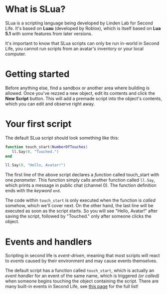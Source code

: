 # What is SLua?
SLua is a scripting language being developed by Linden Lab for Second Life. It's based on **Luau** (developed by Roblox), which is itself based on **Lua 5.1** with some features from later versions.

It's important to know that SLua scripts can only be run in-world in Second Life, you cannot run scripts from an avatar's inventory or your local computer.

# Getting started
Before anything else, find a sandbox or another area where building is allowed. Once you've rezzed a new object, edit its contents and click the **New Script** button. This will add a premade script into the object's contents, which you can edit and observe right away.

# Your first script
The default SLua script should look something like this:

```lua
function touch_start(NumberOfTouches)
   ll.Say(0, "Touched.")
end

ll.Say(0, "Hello, Avatar!")
```

The first line of the above script declares a *function* called touch_start with one *parameter*. This function simply calls another function called `ll.Say`, which prints a message in public chat (channel 0). The function definition ends with the *keyword* `end`.

The code within `touch_start` is only executed when the function is *called* somehow, which we'll cover next. On the other hand, the last line will be executed as soon as the script starts. So you will see "Hello, Avatar!" after saving the script, followed by "Touched." only after someone clicks the object.

# Events and handlers
Scripting in second life is *event-driven*, meaning that most scripts will react to *events* caused by their environment and may cause events themselves.

The default script has a function called `touch_start`, which is actually an *event handler* for an event of the same name, which is triggered *(or called)* when someone begins touching the object containing the script. There are many built-in events in Second Life, see [this page](https://wiki.secondlife.com/wiki/Category:LSL_Events/ID) for the full list!
